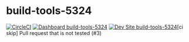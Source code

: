 # build-tools-5324

[![CircleCI](https://circleci.com/gh/pantheon-ci-bot/build-tools-5324.svg?style=shield)](https://circleci.com/gh/pantheon-ci-bot/build-tools-5324)
[![Dashboard build-tools-5324](https://img.shields.io/badge/dashboard-build_tools_5324-yellow.svg)](https://dashboard.pantheon.io/sites/84c5e1a2-0d46-4345-8826-fb617e97a25e#dev/code)
[![Dev Site build-tools-5324](https://img.shields.io/badge/site-build_tools_5324-blue.svg)](http://dev-build-tools-5324.pantheonsite.io/)[ci skip] Pull request that is not tested (#3)
